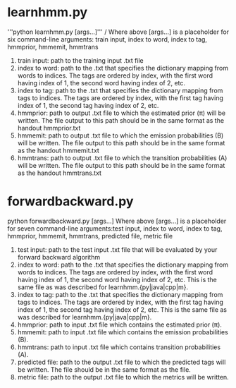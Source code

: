# learnhmm.py
'''python learnhmm.py [args...]''' /
Where above [args...] is a placeholder for six command-line arguments: train input, index to word, index to tag, hmmprior, hmmemit, hmmtrans
1. train input: path to the training input .txt file
2. index to word: path to the .txt that specifies the dictionary mapping from words to indices. The tags are ordered by index, with the first word having index of 1, the second word having index of 2, etc.
3. index to tag: path to the .txt that specifies the dictionary mapping from tags to indices. The tags are ordered by index, with the first tag having index of 1, the second tag having index of 2, etc.
4. hmmprior: path to output .txt file to which the estimated prior (π) will be written. The file output to this path should be in the same format as the handout hmmprior.txt
5. hmmemit: path to output .txt file to which the emission probabilities (B) will be written. The file output to this path should be in the same format as the handout hmmemit.txt
6. hmmtrans: path to output .txt file to which the transition probabilities (A) will be written. The file output to this path should be in the same format as the handout hmmtrans.txt

# forwardbackward.py
python forwardbackward.py [args...]
Where above [args...] is a placeholder for seven command-line arguments:test input, index to word, index to tag, hmmprior, hmmemit, hmmtrans, predicted file, metric file
1. test input: path to the test input .txt file that will be evaluated by your forward backward algorithm
2. index to word: path to the .txt that specifies the dictionary mapping from words to indices. The tags are ordered by index, with the first word having index of 1, the second word having index of 2, etc. This is the same file as was described for learnhmm.{py|java|cpp|m}.
3. index to tag: path to the .txt that specifies the dictionary mapping from tags to indices. The tags are ordered by index, with the first tag having index of 1, the second tag having index of 2, etc. This is the same file as was described for learnhmm.{py|java|cpp|m}.
4. hmmprior: path to input .txt file which contains the estimated prior (π).
5. hmmemit: path to input .txt file which contains the emission probabilities (B).
6. hmmtrans: path to input .txt file which contains transition probabilities (A).
7. predicted file: path to the output .txt file to which the predicted tags will be written. The file should be in the same format as the <test input> file.
8. metric file: path to the output .txt file to which the metrics will be written.
